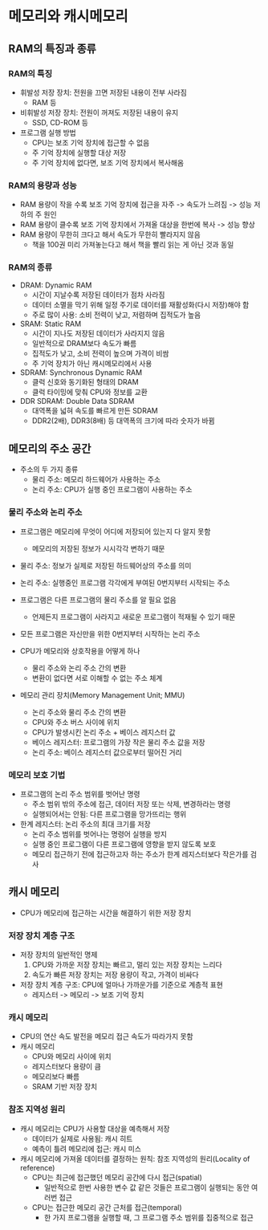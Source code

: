# 메모리와 캐시메모리
## RAM의 특징과 종류
### RAM의 특징
- 휘발성 저장 장치: 전원을 끄면 저장된 내용이 전부 사라짐
    - RAM 등
- 비휘발성 저장 장치: 전원이 꺼져도 저장된 내용이 유지
    - SSD, CD-ROM 등
- 프로그램 실행 방법
    - CPU는 보조 기억 장치에 접근할 수 없음
    - 주 기억 장치에 실행할 대상 저장
    - 주 기억 장치에 없다면, 보조 기억 장치에서 복사해옴
### RAM의 용량과 성능
- RAM 용량이 작을 수록 보조 기억 장치에 접근을 자주 -> 속도가 느려짐 -> 성능 저하의 주 원인
- RAM 용량이 클수록 보조 기억 장치에서 가져올 대상을 한번에 복사 -> 성능 향상
- RAM 용량이 무한히 크다고 해서 속도가 무한히 빨라지지 않음
    - 책을 100권 미리 가져놓는다고 해서 책을 빨리 읽는 게 아닌 것과 동일
### RAM의 종류
- DRAM: Dynamic RAM
    - 시간이 지날수록 저장된 데이터가 점차 사라짐
    - 데이터 소멸을 막기 위해 일정 주기로 데이터를 재활성화(다시 저장)해야 함
    - 주로 많이 사용: 소비 전력이 낮고, 저렴하며 집적도가 높음
- SRAM: Static RAM
    - 시간이 지나도 저장된 데이터가 사라지지 않음
    - 일반적으로 DRAM보다 속도가 빠름
    - 집적도가 낮고, 소비 전력이 높으며 가격이 비쌈
    - 주 기억 장치가 아닌 캐시메모리에서 사용
- SDRAM: Synchronous Dynamic RAM
    - 클럭 신호와 동기화된 형태의 DRAM
    - 클럭 타이밍에 맞춰 CPU와 정보를 교환
- DDR SDRAM: Double Data SDRAM
    - 대역폭을 넓혀 속도를 빠르게 만든 SDRAM
    - DDR2(2배), DDR3(8배) 등 대역폭의 크기에 따라 숫자가 바뀜
## 메모리의 주소 공간
- 주소의 두 가지 종류
    - 물리 주소: 메모리 하드웨어가 사용하는 주소
    - 논리 주소: CPU가 실행 중인 프로그램이 사용하는 주소
### 물리 주소와 논리 주소
- 프로그램은 메모리에 무엇이 어디에 저장되어 있는지 다 알지 못함
    - 메모리의 저장된 정보가 시시각각 변하기 때문
- 물리 주소: 정보가 실제로 저장된 하드웨어상의 주소를 의미
- 논리 주소: 실행중인 프로그램 각각에게 부여된 0번지부터 시작되는 주소

- 프로그램은 다른 프로그램의 물리 주소를 알 필요 없음
    - 언제든지 프로그램이 사라지고 새로운 프로그램이 적재될 수 있기 때문
- 모든 프로그램은 자신만을 위한 0번지부터 시작하는 논리 주소
- CPU가 메모리와 상호작용을 어떻게 하나
    - 물리 주소와 논리 주소 간의 변환
    - 변환이 없다면 서로 이해할 수 없는 주소 체계
- 메모리 관리 장치(Memory Management Unit; MMU)
    - 논리 주소와 물리 주소 간의 변환
    - CPU와 주소 버스 사이에 위치
    - CPU가 발생시킨 논리 주소 + 베이스 레지스터 값
    - 베이스 레지스터: 프로그램의 가장 작은 물리 주소 값을 저장
    - 논리 주소: 베이스 레지스터 값으로부터 떨어진 거리
### 메모리 보호 기법
- 프로그램의 논리 주소 범위를 벗어난 명령
    - 주소 범위 밖의 주소에 접근, 데이터 저장 또는 삭제, 변경하라는 명령
    - 실행되어서는 안됨: 다른 프로그램을 망가뜨리는 행위
- 한계 레지스터: 논리 주소의 최대 크기를 저장
    - 논리 주소 범위를 벗어나는 명령어 실행을 방지
    - 실행 중인 프로그램이 다른 프로그램에 영향을 받지 않도록 보호
    - 메모리 접근하기 전에 접근하고자 하는 주소가 한계 레지스터보다 작은가를 검사
## 캐시 메모리
- CPU가 메모리에 접근하는 시간을 해결하기 위한 저장 장치
### 저장 장치 계층 구조
- 저장 장치의 일반적인 명제
    1. CPU와 가까운 저장 장치는 빠르고, 멀리 있는 저장 장치는 느리다
    2. 속도가 빠른 저장 장치는 저장 용량이 작고, 가격이 비싸다
- 저장 장치 계층 구조: CPU에 얼마나 가까운가를 기준으로 계층적 표현
    - 레지스터 -> 메모리 -> 보조 기억 장치
### 캐시 메모리
- CPU의 연산 속도 발전을 메모리 접근 속도가 따라가지 못함
- 캐시 메모리  
    - CPU와 메모리 사이에 위치
    - 레지스터보다 용량이 큼
    - 메모리보다 빠름
    - SRAM 기반 저장 장치
### 참조 지역성 원리
- 캐시 메모리는 CPU가 사용할 대상을 예측해서 저장
    - 데이터가 실제로 사용됨: 캐시 히트
    - 예측이 틀려 메모리에 접근: 캐시 미스
- 캐시 메모리에 가져올 데이터를 결정하는 원칙: 참조 지역성의 원리(Locality of reference)
    - CPU는 최근에 접근했던 메모리 공간에 다시 접근(spatial)
        - 일반적으로 한번 사용한 변수 값 같은 것들은 프로그램이 실행되는 동안 여러번 접근
    - CPU는 접근한 메모리 공간 근처를 접근(temporal)
        - 한 가지 프로그램을 실행할 때, 그 프로그램 주소 범위를 집중적으로 접근